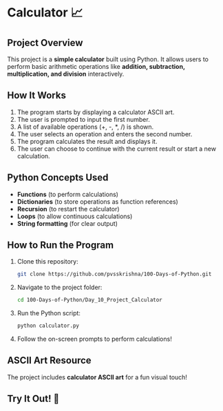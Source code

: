 # Calculator 📈

## Project Overview
This project is a **simple calculator** built using Python. It allows users to perform basic arithmetic operations like **addition, subtraction, multiplication, and division** interactively.

## How It Works
1. The program starts by displaying a calculator ASCII art.
2. The user is prompted to input the first number.
3. A list of available operations (+, -, *, /) is shown.
4. The user selects an operation and enters the second number.
5. The program calculates the result and displays it.
6. The user can choose to continue with the current result or start a new calculation.

## Python Concepts Used
- **Functions** (to perform calculations)
- **Dictionaries** (to store operations as function references)
- **Recursion** (to restart the calculator)
- **Loops** (to allow continuous calculations)
- **String formatting** (for clear output)

## How to Run the Program
1. Clone this repository:
   ```bash
   git clone https://github.com/pvsskrishna/100-Days-of-Python.git
   ```
2. Navigate to the project folder:
   ```bash
   cd 100-Days-of-Python/Day_10_Project_Calculator
   ```
3. Run the Python script:
   ```bash
   python calculator.py
   ```
4. Follow the on-screen prompts to perform calculations!

## ASCII Art Resource
The project includes **calculator ASCII art** for a fun visual touch!

## Try It Out! 🚀

